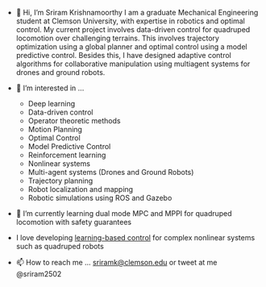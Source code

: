 - 👋 Hi, I’m Sriram Krishnamoorthy
I am a graduate Mechanical Engineering student at Clemson University, with expertise in robotics and optimal control. My current project involves data-driven control for quadruped locomotion over challenging terrains. This involves trajectory optimization using a global planner and optimal control using a model predictive control. Besides this, I have designed adaptive control algorithms for collaborative manipulation using multiagent systems for drones and ground robots.

- 👀 I’m interested in ...
  - Deep learning
  - Data-driven control
  - Operator theoretic methods
  - Motion Planning
  - Optimal Control
  - Model Predictive Control
  - Reinforcement learning
  - Nonlinear systems
  - Multi-agent systems (Drones and Ground Robots)
  - Trajectory planning
  - Robot localization and mapping
  - Robotic simulations using ROS and Gazebo

- 🌱 I’m currently learning dual mode MPC and MPPI for quadruped locomotion with safety guarantees
- I love developing [learning-based control](https://github.com/sriram-2502/Deep_Koopman_AutoEncoder) for complex nonlinear systems such as quadruped robots



- 📫 How to reach me ... sriramk@clemson.edu or tweet at me @sriram2502







<!---
sriram-2502/sriram-2502 is a ✨ special ✨ repository because its `README.md` (this file) appears on your GitHub profile.
You can click the Preview link to take a look at your changes.
--->
